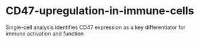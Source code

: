 # CD47-upregulation-in-immune-cells
Single-cell analysis identifies CD47 expression as a key differentiator for immune activation and function
